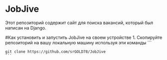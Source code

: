 # JobJive
Этот репозиторий содержит сайт для поиска вакансий, который был написан на Django. 

#Как установить и запустить JobJive на своем устройстве
    1. Скопируйте репозиторий на вашу локальную машину используя эти команды
    ``` 
    
    git clone https://github.com/srGOLD78/JobJive
    ```
